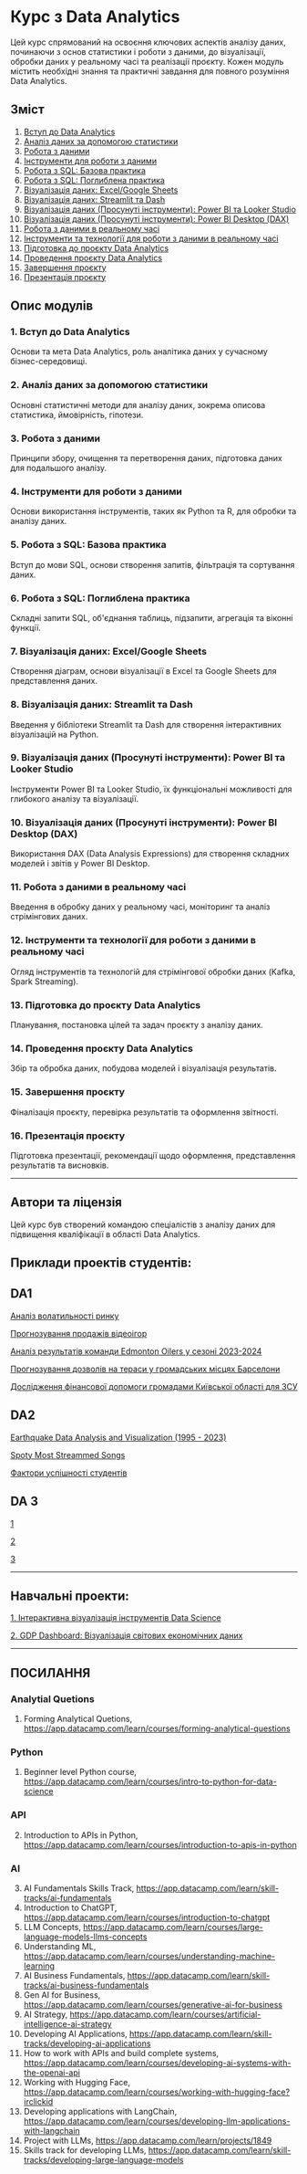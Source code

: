# Курс з Data Analytics

Цей курс спрямований на освоєння ключових аспектів аналізу даних, починаючи з основ статистики і роботи з даними, до візуалізації, обробки даних у реальному часі та реалізації проєкту. Кожен модуль містить необхідні знання та практичні завдання для повного розуміння Data Analytics.

## Зміст

1. [Вступ до Data Analytics](#вступ-до-data-analytics)
2. [Аналіз даних за допомогою статистики](#аналіз-даних-за-допомогою-статистики)
3. [Робота з даними](#робота-з-даними)
4. [Інструменти для роботи з даними](#інструменти-для-роботи-з-даними)
5. [Робота з SQL: Базова практика](#робота-з-sql-базова-практика)
6. [Робота з SQL: Поглиблена практика](#робота-з-sql-поглиблена-практика)
7. [Візуалізація даних: Excel/Google Sheets](#візуалізація-даних-excelgoogle-sheets)
8. [Візуалізація даних: Streamlit та Dash](#візуалізація-даних-streamlit-та-dash)
9. [Візуалізація даних (Просунуті інструменти): Power BI та Looker Studio](#візуалізація-даних-проsunуті-інструменти-power-bi-та-looker-studio)
10. [Візуалізація даних (Просунуті інструменти): Power BI Desktop (DAX)](#візуалізація-даних-просунуті-інструменти-power-bi-desktop-dax)
11. [Робота з даними в реальному часі](#робота-з-даними-в-реальному-часі)
12. [Інструменти та технології для роботи з даними в реальному часі](#інструменти-та-технології-для-роботи-з-даними-в-реальному-часі)
13. [Підготовка до проєкту Data Analytics](#підготовка-до-проєкту-data-analytics)
14. [Проведення проєкту Data Analytics](#проведення-проєкту-data-analytics)
15. [Завершення проєкту](#завершення-проєкту)
16. [Презентація проєкту](#презентація-проєкту)

## Опис модулів

### 1. Вступ до Data Analytics
Основи та мета Data Analytics, роль аналітика даних у сучасному бізнес-середовищі.

### 2. Аналіз даних за допомогою статистики
Основні статистичні методи для аналізу даних, зокрема описова статистика, ймовірність, гіпотези.

### 3. Робота з даними
Принципи збору, очищення та перетворення даних, підготовка даних для подальшого аналізу.

### 4. Інструменти для роботи з даними
Основи використання інструментів, таких як Python та R, для обробки та аналізу даних.

### 5. Робота з SQL: Базова практика
Вступ до мови SQL, основи створення запитів, фільтрація та сортування даних.

### 6. Робота з SQL: Поглиблена практика
Складні запити SQL, об'єднання таблиць, підзапити, агрегація та віконні функції.

### 7. Візуалізація даних: Excel/Google Sheets
Створення діаграм, основи візуалізації в Excel та Google Sheets для представлення даних.

### 8. Візуалізація даних: Streamlit та Dash
Введення у бібліотеки Streamlit та Dash для створення інтерактивних візуалізацій на Python.

### 9. Візуалізація даних (Просунуті інструменти): Power BI та Looker Studio
Інструменти Power BI та Looker Studio, їх функціональні можливості для глибокого аналізу та візуалізації.

### 10. Візуалізація даних (Просунуті інструменти): Power BI Desktop (DAX)
Використання DAX (Data Analysis Expressions) для створення складних моделей і звітів у Power BI Desktop.

### 11. Робота з даними в реальному часі
Введення в обробку даних у реальному часі, моніторинг та аналіз стрімінгових даних.

### 12. Інструменти та технології для роботи з даними в реальному часі
Огляд інструментів та технологій для стрімінгової обробки даних (Kafka, Spark Streaming).

### 13. Підготовка до проєкту Data Analytics
Планування, постановка цілей та задач проєкту з аналізу даних.

### 14. Проведення проєкту Data Analytics
Збір та обробка даних, побудова моделей і візуалізація результатів.

### 15. Завершення проєкту
Фіналізація проєкту, перевірка результатів та оформлення звітності.

### 16. Презентація проєкту
Підготовка презентації, рекомендації щодо оформлення, представлення результатів та висновків.

---

## Автори та ліцензія

Цей курс був створений командою спеціалістів з аналізу даних для підвищення кваліфікації в області Data Analytics. 



## Приклади проектів студентів:

## DA1

[Аналіз волатильності ринку](https://github.com/yanina-r/stock-market-app )

[Прогнозування продажів відеоігор](https://github.com/KarynaVyl/Video-Game-Sales-Forecasting)

[Аналіз результатів команди Edmonton Oilers у сезоні 2023-2024](https://github.com/serhii9227/EO2023-2024)

[Прогнозування дозволів на тераси у громадських місцях Барселони](https://github.com/Zeremhok/BCN-Open-Data/blob/main/README.md)

[Дослідження фінансової допомоги громадами Київської області для ЗСУ]()

## DA2

[Earthquake Data Analysis and Visualization (1995 - 2023)](https://github.com/arahulina/danewmultiapp)

[Spoty Most Streammed Songs](https://github.com/VolodymyrBozhynskyi/DA-MyNewProject09_10_2024)

[Фактори успішності студентів](https://github.com/volkowladys/StundentPerformanceFactors?tab=readme-ov-file)


## DA 3 

[1](https://github.com/SviatoslavaF/Demo-Streaml)

[2](https://github.com/Maryna090/data-premium-alcohol)

[3](https://github.com/annako2611)


-------------------------------------------------------------------------------------------------------------
## Навчальні проекти:
[1. Інтерактивна візуалізація інструментів Data Science](https://github.com/Data-Analytics-for-beginners/datascience-graph-demo)

[2. GDP Dashboard: Візуалізація світових економічних даних](https://github.com/Data-Analytics-for-beginners/gdp-dahboard)


--------------------------------------------------------------------------------------------------------------
## ПОСИЛАННЯ

### Analytial Quetions
1) Forming Analytical Quetions, https://app.datacamp.com/learn/courses/forming-analytical-questions
   


### Python
1)  Beginner level Python course, https://app.datacamp.com/learn/courses/intro-to-python-for-data-science

### API 
2)  Introduction to APIs in Python, https://app.datacamp.com/learn/courses/introduction-to-apis-in-python

### AI 
3)  AI Fundamentals Skills Track, https://app.datacamp.com/learn/skill-tracks/ai-fundamentals
4)  Introduction to ChatGPT,  https://app.datacamp.com/learn/courses/introduction-to-chatgpt
5)  LLM Concepts, https://app.datacamp.com/learn/courses/large-language-models-llms-concepts
6)  Understanding ML, https://app.datacamp.com/learn/courses/understanding-machine-learning
7)  AI Business Fundamentals,  https://app.datacamp.com/learn/skill-tracks/ai-business-fundamentals
8)  Gen AI for Business,  https://app.datacamp.com/learn/courses/generative-ai-for-business
9)  AI Strategy, https://app.datacamp.com/learn/courses/artificial-intelligence-ai-strategy
10)  Developing AI Applications, https://app.datacamp.com/learn/skill-tracks/developing-ai-applications
11)  How to work with APIs and build complete systems,  https://app.datacamp.com/learn/courses/developing-ai-systems-with-the-openai-api
12)  Working with Hugging Face, https://app.datacamp.com/learn/courses/working-with-hugging-face?irclickid
13)  Developing applications with LangChain, https://app.datacamp.com/learn/courses/developing-llm-applications-with-langchain
14)  Project with LLMs,  https://app.datacamp.com/learn/projects/1849
15)  Skills track for developing LLMs,  https://app.datacamp.com/learn/skill-tracks/developing-large-language-models




